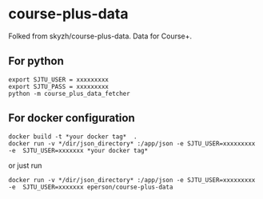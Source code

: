 # course-plus-data

Folked from skyzh/course-plus-data.
 Data for Course+.

## For python
```
export SJTU_USER = xxxxxxxxx
export SJTU_PASS = xxxxxxxxx
python -m course_plus_data_fetcher
```
## For docker configuration
```
docker build -t *your docker tag*  .
docker run -v */dir/json_directory* :/app/json -e SJTU_USER=xxxxxxxxx -e  SJTU_USER=xxxxxxx *your docker tag*
```
or just run
```
docker run -v */dir/json_directory* :/app/json -e SJTU_USER=xxxxxxxxx -e  SJTU_USER=xxxxxxx eperson/course-plus-data
```